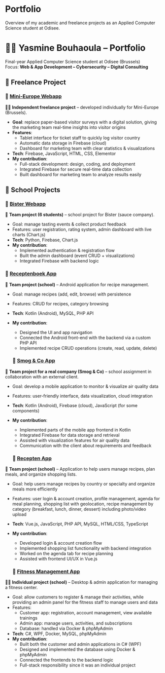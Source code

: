 # Portfolio
Overview of my academic and freelance projects as an Applied Computer Science student at Odisee.


# 👩‍💻 Yasmine Bouhaoula – Portfolio  

Final-year Applied Computer Science student at Odisee (Brussels)  
Focus: **Web & App Development – Cybersecurity – Digital Consulting**  

## 💼 Freelance Project

### 🔹 [Mini-Europe Webapp](#)  
👩‍💻 **Independent freelance project** – developed individually for Mini-Europe (Brussels).  
- **Goal**: replace paper-based visitor surveys with a digital solution, giving the marketing team real-time insights into visitor origins  
- **Features**:  
  - Tablet interface for ticket staff to quickly log visitor country  
  - Automatic data storage in Firebase (cloud)  
  - Dashboard for marketing team with clear statistics & visualizations  
- **Tech**: Firebase, JavaScript, HTML, CSS, Elementor  
- **My contribution**:  
  - Full-stack development: design, coding, and deployment  
  - Integrated Firebase for secure real-time data collection  
  - Built dashboard for marketing team to analyze results easily  


## 🚀 School Projects  

### 🔹 [Bister Webapp](#)  
👥 **Team project (6 students)** – school project for Bister (sauce company).  
- Goal: manage tasting events & collect product feedback  
- Features: user registration, rating system, admin dashboard with live charts (Chart.js)  
- **Tech**: Python, Firebase, Chart.js  
- **My contribution**:  
  - Implemented authentication & registration flow  
  - Built the admin dashboard (event CRUD + visualizations)  
  - Integrated Firebase with backend logic
    

### 🔹 [Receptenboek App](#)  
👥 **Team project (school)** – Android application for recipe management.  
- Goal: manage recipes (add, edit, browse) with persistence  
- Features: CRUD for recipes, category browsing  
- **Tech**: Kotlin (Android), MySQL, PHP API  
- **My contribution**:  
  - Designed the UI and app navigation  
  - Connected the Android front-end with the backend via a custom PHP API  
  - Implemented recipe CRUD operations (create, read, update, delete)
 

  ### 🔹 [Smog & Co App](#)  
👥 **Team project for a real company (Smog & Co)** – school assignment in collaboration with an external client.  
- Goal: develop a mobile application to monitor & visualize air quality data  
- Features: user-friendly interface, data visualization, cloud integration  
- **Tech**: Kotlin (Android), Firebase (cloud), JavaScript (for some components)  
- **My contribution**:  
  - Implemented parts of the mobile app frontend in Kotlin  
  - Integrated Firebase for data storage and retrieval  
  - Assisted with visualization features for air quality data  
  - Communication with the client about requirements and feedback


  ### 🔹 [Recepten App](#)  
👥 **Team project (school)** – Application to help users manage recipes, plan meals, and organize shopping lists.  
- Goal: help users manage recipes by country or specialty and organize meals more efficiently  
- Features: user login & account creation, profile management, agenda for meal planning, shopping list with geolocation, recipe management by category (breakfast, lunch, dinner, dessert) including photo/video upload  
- **Tech**: Vue.js, JavaScript, PHP API, MySQL, HTML/CSS, TypeScript  
- **My contribution**:  
  - Developed login & account creation flow  
  - Implemented shopping list functionality with backend integration  
  - Worked on the agenda tab for recipe planning  
  - Assisted with frontend UI/UX in Vue.js
 

  ### 🔹 [Fitness Management App](#)  
👩‍💻 **Individual project (school)** – Desktop & admin application for managing a fitness center.  
- Goal: allow customers to register & manage their activities, while providing an admin panel for the fitness staff to manage users and data  
- Features:  
  - Customer app: registration, account management, view available trainings  
  - Admin app: manage users, activities, and subscriptions  
  - Database: handled via Docker & phpMyAdmin  
- **Tech**: C#, WPF, Docker, MySQL, phpMyAdmin  
- **My contribution**:  
  - Built both the customer and admin applications in C# (WPF)  
  - Designed and implemented the database using Docker & phpMyAdmin  
  - Connected the frontends to the backend logic  
  - Full-stack responsibility since it was an individual project  
